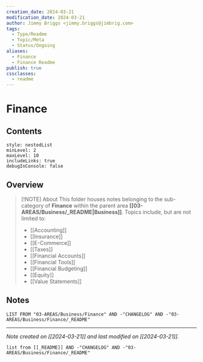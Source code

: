 ```yaml
---
creation_date: 2024-03-21
modification_date: 2024-03-21
author: Jimmy Briggs <jimmy.briggs@jimbrig.com>
tags:
  - Type/Readme
  - Topic/Meta
  - Status/Ongoing
aliases:
  - Finance
  - Finance Readme
publish: true
cssclasses:
  - readme
---
```


# Finance

## Contents

```table-of-contents
style: nestedList
minLevel: 2
maxLevel: 10
includeLinks: true
debugInConsole: false
```

## Overview

> [!NOTE] About
> This folder houses notes belonging to the sub-category of **Finance** within the parent area **[[03-AREAS/Business/_README|Business]]**.
> Topics include, but are not limited to:
> - [[Accounting]]
> - [[Insurance]]
> - [[E-Commerce]]
> - [[Taxes]]
> - [[Financial Accounts]]
> - [[Financial Tools]]
> - [[Financial Budgeting]]
> - [[Equity]]
> - [[Value Statements]]

## Notes

```dataview
LIST FROM "03-AREAS/Business/Finance" AND -"CHANGELOG" AND -"03-AREAS/Business/Finance/_README"
```

***

*Note created on [[2024-03-21]] and last modified on [[2024-03-21]].*

```dataview
list from [[_README]] AND -"CHANGELOG" AND -"03-AREAS/Business/Finance/_README"
```
